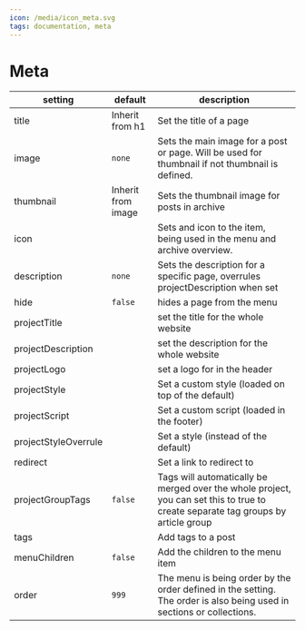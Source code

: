 ```yaml
---
icon: /media/icon_meta.svg
tags: documentation, meta
---
```


# Meta

| setting              | default            | description                                                                                                                       |
| -------------------- | ------------------ | --------------------------------------------------------------------------------------------------------------------------------- |
| title                | Inherit from h1    | Set the title of a page                                                                                                           |
| image                | `none`             | Sets the main image for a post or page. Will be used for thumbnail if not thumbnail is defined.                                   |
| thumbnail            | Inherit from image | Sets the thumbnail image for posts in archive                                                                                     |
| icon                 |                    | Sets and icon to the item, being used in the menu and archive overview.                                                           |
| description          | `none`             | Sets the description for a specific page, overrules projectDescription when set                                                   |
| hide                 | `false`            | hides a page from the menu                                                                                                        |
| projectTitle         |                    | set the title for the whole website                                                                                               |
| projectDescription   |                    | set the description for the whole website                                                                                         |
| projectLogo          |                    | set a logo for in the header                                                                                                      |
| projectStyle         |                    | Set a custom style (loaded on top of the default)                                                                                 |
| projectScript        |                    | Set a custom script (loaded in the footer)                                                                                        |
| projectStyleOverrule |                    | Set a style (instead of the default)                                                                                              |
| redirect             |                    | Set a link to redirect to                                                                                                         |
| projectGroupTags     | `false`            | Tags will automatically be merged over the whole project, you can set this to true to create separate tag groups by article group |
| tags                 |                    | Add tags to a post                                                                                                                |
| menuChildren         | `false`            | Add the children to the menu item                                                                                                 |
| order                | `999`              | The menu is being order by the order defined in the setting. The order is also being used in sections or collections.             |
